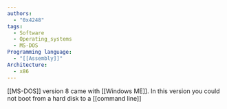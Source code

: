```yaml
---
authors: 
  - "0x4248"
tags:
  - Software
  - Operating_systems
  - MS-DOS
Programming language:
  - "[[Assembly]]"
Architecture:
  - x86
---
```

[[MS-DOS]] version 8 came with [[Windows ME]]. In this version you could not boot from a hard disk to a [[command line]]